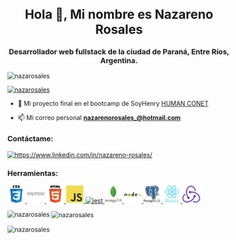 <h1 align="center">Hola 👋, Mi nombre es Nazareno Rosales</h1>
<h3 align="center">Desarrollador web fullstack de la ciudad de Paraná, Entre Ríos, Argentina.</h3>

<p align="left"> <img src="https://komarev.com/ghpvc/?username=nazarosales&label=Profile%20views&color=0e75b6&style=flat" alt="nazarosales" /> </p>

<p align="left"> <a href="https://github.com/ryo-ma/github-profile-trophy"><img src="https://github-profile-trophy.vercel.app/?username=nazarosales" alt="nazarosales" /></a> </p>

- 🔭 Mi proyecto final en el bootcamp de SoyHenry [HUMAN CONET](https://github.com/NazaRosales/PF-HUMAN-CONECT)

- 📫 Mi correo personal **nazarenorosales_@hotmail.com**

<h3 align="left">Contáctame:</h3>
<p align="left">
<a href="https://linkedin.com/in/nazareno-rosales/" target="blank"><img align="center" src="https://raw.githubusercontent.com/rahuldkjain/github-profile-readme-generator/master/src/images/icons/Social/linked-in-alt.svg" alt="https://www.linkedin.com/in/nazareno-rosales/" height="30" width="40" /></a>
</p>

<h3 align="left">Herramientas:</h3>
<p align="left"> <a href="https://www.w3schools.com/css/" target="_blank" rel="noreferrer"> <img src="https://raw.githubusercontent.com/devicons/devicon/master/icons/css3/css3-original-wordmark.svg" alt="css3" width="40" height="40"/> </a> <a href="https://expressjs.com" target="_blank" rel="noreferrer"> <img src="https://raw.githubusercontent.com/devicons/devicon/master/icons/express/express-original-wordmark.svg" alt="express" width="40" height="40"/> </a> <a href="https://www.w3.org/html/" target="_blank" rel="noreferrer"> <img src="https://raw.githubusercontent.com/devicons/devicon/master/icons/html5/html5-original-wordmark.svg" alt="html5" width="40" height="40"/> </a> <a href="https://developer.mozilla.org/en-US/docs/Web/JavaScript" target="_blank" rel="noreferrer"> <img src="https://raw.githubusercontent.com/devicons/devicon/master/icons/javascript/javascript-original.svg" alt="javascript" width="40" height="40"/> </a> <a href="https://jestjs.io" target="_blank" rel="noreferrer"> <img src="https://www.vectorlogo.zone/logos/jestjsio/jestjsio-icon.svg" alt="jest" width="40" height="40"/> </a> <a href="https://www.mongodb.com/" target="_blank" rel="noreferrer"> <img src="https://raw.githubusercontent.com/devicons/devicon/master/icons/mongodb/mongodb-original-wordmark.svg" alt="mongodb" width="40" height="40"/> </a> <a href="https://nodejs.org" target="_blank" rel="noreferrer"> <img src="https://raw.githubusercontent.com/devicons/devicon/master/icons/nodejs/nodejs-original-wordmark.svg" alt="nodejs" width="40" height="40"/> </a> <a href="https://www.postgresql.org" target="_blank" rel="noreferrer"> <img src="https://raw.githubusercontent.com/devicons/devicon/master/icons/postgresql/postgresql-original-wordmark.svg" alt="postgresql" width="40" height="40"/> </a> <a href="https://reactjs.org/" target="_blank" rel="noreferrer"> <img src="https://raw.githubusercontent.com/devicons/devicon/master/icons/react/react-original-wordmark.svg" alt="react" width="40" height="40"/> </a> <a href="https://redux.js.org" target="_blank" rel="noreferrer"> <img src="https://raw.githubusercontent.com/devicons/devicon/master/icons/redux/redux-original.svg" alt="redux" width="40" height="40"/> </a> </p>

<p><img align="left" src="https://github-readme-stats.vercel.app/api/top-langs?username=nazarosales&show_icons=true&locale=en&layout=compact" alt="nazarosales" /></p>

<p>&nbsp;<img align="center" src="https://github-readme-stats.vercel.app/api?username=nazarosales&show_icons=true&locale=en" alt="nazarosales" /></p>

<p><img align="center" src="https://github-readme-streak-stats.herokuapp.com/?user=nazarosales&" alt="nazarosales" /></p>

